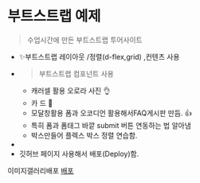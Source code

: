 <!-- md마크다운문법는 html보다 간단한 태그언어다. -->
# 부트스트랩 예제
 

> 수업시간에 만든 부트스트랩 투어사이트
+ ✨부트스트랩 레이아웃 /정렬(d-flex,grid) ,컨텐츠 사용
+ > 부트스트랩 컴포넌트 사용
    - 캐러셀 활용 오로라 사진 👌
    - 카 드 💋
    - 모달창활용 폼과 오코디언 활용해서FAQ게시판 만듬.  👍
    - 특히 폼과 폼태그 바깥 submit 버튼 연동하는 법 알아냄
    - 박스만들어 플렉스 박스 정렬 연습함.
+ 
+ 깃허브 페이지 사용해서 배포(Deploy)함.

이미지갤러리배포
[배포](https://github.com/galfer9/BS5-Tour.git)



